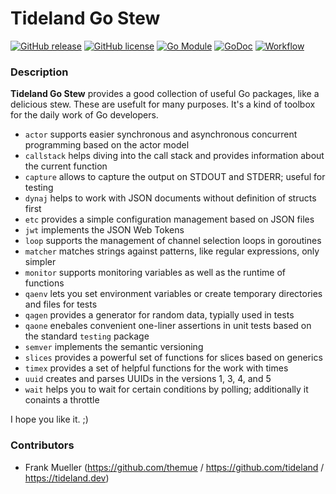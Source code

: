 # Tideland Go Stew

[![GitHub release](https://img.shields.io/github/release/tideland/go-stew.svg)](https://github.com/tideland/go-stew)
[![GitHub license](https://img.shields.io/badge/license-New%20BSD-blue.svg)](https://raw.githubusercontent.com/tideland/go-stew/master/LICENSE)
[![Go Module](https://img.shields.io/github/go-mod/go-version/tideland/go-stew)](https://github.com/tideland/go-stew/blob/master/go.mod)
[![GoDoc](https://godoc.org/tideland.dev/go/stew?status.svg)](https://pkg.go.dev/mod/tideland.dev/go/stew?tab=packages)
[![Workflow](https://github.com/tideland/go-stew/actions/workflows/go.yml/badge.svg)](https://github.com/tideland/go-stew/actions/)

### Description

**Tideland Go Stew** provides a good collection of useful Go packages, like a delicious stew. These are usefult for many purposes. It's a kind of toolbox for the daily work of Go developers.

* `actor` supports easier synchronous and asynchronous concurrent programming based on the actor model
* `callstack` helps diving into the call stack and provides information about the current function
* `capture` allows to capture the output on STDOUT and STDERR; useful for testing
* `dynaj` helps to work with JSON documents without definition of structs first
* `etc` provides a simple configuration management based on JSON files
* `jwt` implements the JSON Web Tokens
* `loop` supports the management of channel selection loops in goroutines
* `matcher` matches strings against patterns, like regular expressions, only simpler
* `monitor` supports monitoring variables as well as the runtime of functions
* `qaenv` lets you set environment variables or create temporary directories and files for tests
* `qagen` provides a generator for random data, typially used in tests
* `qaone` enebales convenient one-liner assertions in unit tests based on the standard `testing` package
* `semver` implements the semantic versioning
* `slices` provides a powerful set of functions for slices based on generics
* `timex` provides a set of helpful functions for the work with times
* `uuid` creates and parses UUIDs in the versions 1, 3, 4, and 5
* `wait` helps you to wait for certain conditions by polling; additionally it conaints a throttle

I hope you like it. ;)

### Contributors

- Frank Mueller (https://github.com/themue / https://github.com/tideland / https://tideland.dev)

